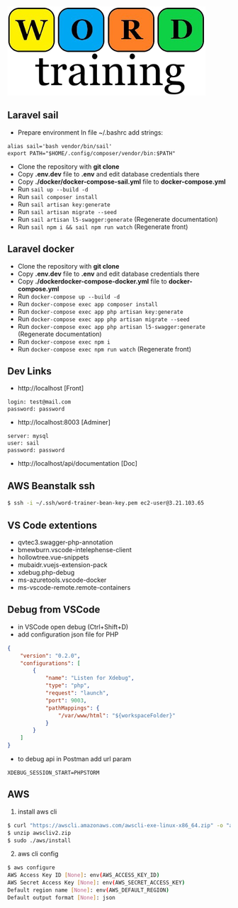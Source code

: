 ![Word trainer](/public/images/logo.png)

## Laravel sail

-   Prepare environment
    In file ~/.bashrc add strings:

```
alias sail='bash vendor/bin/sail'
export PATH="$HOME/.config/composer/vendor/bin:$PATH"
```

-   Clone the repository with **git clone**
-   Copy **.env.dev** file to **.env** and edit database credentials there
-   Copy **./docker/docker-compose-sail.yml** file to **docker-compose.yml**
-   Run `sail up --build -d`
-   Run `sail composer install`
-   Run `sail artisan key:generate`
-   Run `sail artisan migrate --seed`
-   Run `sail artisan l5-swagger:generate` (Regenerate documentation)
-   Run `sail npm i && sail npm run watch` (Regenerate front)

## Laravel docker

-   Clone the repository with **git clone**
-   Copy **.env.dev** file to **.env** and edit database credentials there
-   Copy **./dockerdocker-compose-docker.yml** file to **docker-compose.yml**
-   Run `docker-compose up --build -d`
-   Run `docker-compose exec app composer install`
-   Run `docker-compose exec app php artisan key:generate`
-   Run `docker-compose exec app php artisan migrate --seed`
-   Run `docker-compose exec app php artisan l5-swagger:generate` (Regenerate documentation)
-   Run `docker-compose exec npm i`
-   Run `docker-compose exec npm run watch` (Regenerate front)

## Dev Links

-   http://localhost [Front]

```properties
login: test@mail.com
password: password
```

-   http://localhost:8003 [Adminer]

```properties
server: mysql
user: sail
password: password
```

-   http://localhost/api/documentation [Doc]

## AWS Beanstalk ssh

```bash
$ ssh -i ~/.ssh/word-trainer-bean-key.pem ec2-user@3.21.103.65
```

## VS Code extentions

-   qvtec3.swagger-php-annotation
-   bmewburn.vscode-intelephense-client
-   hollowtree.vue-snippets
-   mubaidr.vuejs-extension-pack
-   xdebug.php-debug
-   ms-azuretools.vscode-docker
-   ms-vscode-remote.remote-containers

## Debug from VSCode

-   in VSCode open debug (Ctrl+Shift+D)
-   add configuration json file for PHP

```json
{
    "version": "0.2.0",
    "configurations": [
        {
            "name": "Listen for Xdebug",
            "type": "php",
            "request": "launch",
            "port": 9003,
            "pathMappings": {
                "/var/www/html": "${workspaceFolder}"
            }
        }
    ]
}
```

-   to debug api in Postman add url param

```properties
XDEBUG_SESSION_START=PHPSTORM
```

## AWS

1. install aws cli

```bash
$ curl "https://awscli.amazonaws.com/awscli-exe-linux-x86_64.zip" -o "awscliv2.zip"
$ unzip awscliv2.zip
$ sudo ./aws/install
```

2. aws cli config

```bash
$ aws configure
AWS Access Key ID [None]: env(AWS_ACCESS_KEY_ID)
AWS Secret Access Key [None]: env(AWS_SECRET_ACCESS_KEY)
Default region name [None]: env(AWS_DEFAULT_REGION)
Default output format [None]: json

```
